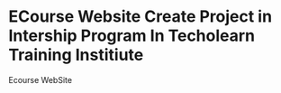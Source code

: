 # ECourse Website Create Project in Intership Program In Techolearn Training Institiute
Ecourse WebSite
